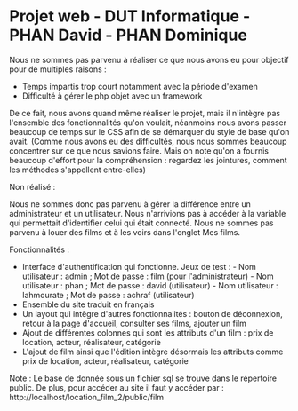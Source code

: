 # Projet web - DUT Informatique - PHAN David - PHAN Dominique

Nous ne sommes pas parvenu à réaliser ce que nous avons eu pour objectif pour de multiples raisons :

  - Temps impartis trop court notamment avec la période d'examen
  - Difficulté à gérer le php objet avec un framework

De ce fait, nous avons quand même réaliser le projet, mais il n'intègre pas l'ensemble des fonctionnalités qu'on voulait, néanmoins nous avons passer beaucoup de temps sur le CSS afin de se démarquer du style de base qu'on avait. (Comme nous avons eu des difficultés, nous nous sommes beaucoup concentrer sur ce que nous savions faire. Mais on note qu'on a fournis beaucoup d'effort pour la compréhension : regardez les jointures, comment les méthodes s'appellent entre-elles)

Non réalisé : 

Nous ne sommes donc pas parvenu à gérer la différence entre un administrateur et un utilisateur. Nous n'arrivions pas à accéder à la variable qui permettait d'identifier celui qui était connecté. 
Nous ne sommes pas parvenu à louer des films et à les voirs dans l'onglet Mes films.

Fonctionnalités : 

  - Interface d'authentification qui fonctionne. Jeux de test : - Nom utilisateur : admin ; Mot de passe : film (pour l'administrateur)
                                                                - Nom utilisateur : phan ; Mot de passe : david (utilisateur)
                                                                - Nom utilisateur : lahmourate ; Mot de passe : achraf (utilisateur)
  - Ensemble du site traduit en français
  - Un layout qui intègre d'autres fonctionnalités : bouton de déconnexion, retour à la page d'accueil, consulter ses films, ajouter un film
  - Ajout de différentes colonnes qui sont les attributs d'un film : prix de location, acteur, réalisateur, catégorie
  - L'ajout de film ainsi que l'édition intègre désormais les attributs comme prix de location, acteur, réalisateur, catégorie
  

Note : Le base de donnée sous un fichier sql se trouve dans le répertoire public. De plus, pour accéder au site il faut y accéder par : http://localhost/location_film_2/public/film

